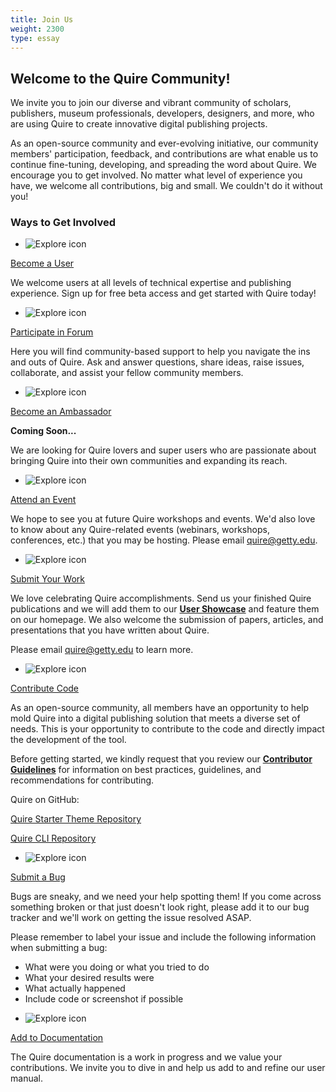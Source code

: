 ```yaml
---
title: Join Us
weight: 2300
type: essay
---
```


## Welcome to the Quire Community!

We invite you to join our diverse and vibrant community of scholars, publishers, museum professionals, developers, designers, and more, who are using Quire to create innovative digital publishing projects.

As an open-source community and ever-evolving initiative, our community members' participation, feedback, and contributions are what enable us to continue fine-tuning, developing, and spreading the word about Quire. We encourage you to get involved. No matter what level of experience you have, we welcome all contributions, big and small. We couldn't do it without you!

### Ways to Get Involved

<div class="feature-cards xsmall-card">

- ![Explore icon](/img/illustrations/undraw_Group_chat_unwm.png)
</div>

<div class="action-button">

[Become a User](/request-access/beta-access/)
</div>

We welcome users at all levels of technical expertise and publishing experience. Sign up for free beta access and get started with Quire today!

<div class="feature-cards xsmall-card">

-  ![Explore icon](/img/illustrations/undraw_team_chat_y27k.png)
</div>

<div class="action-button">

[Participate in Forum](/community/forum/)

</div>

Here you will find community-based support to help you navigate the ins and outs of Quire. Ask and answer questions, share ideas, raise issues, collaborate, and assist your fellow community members.

<div class="feature-cards xsmall-card">

-  ![Explore icon](/img/illustrations/undraw_certification_aif8.png)
</div>

<div class="action-button">

[Become an Ambassador](#)
</div>

**Coming Soon...**

We are looking for Quire lovers and super users who are passionate about bringing Quire into their own communities and expanding its reach.

<div class="feature-cards xsmall-card">

-  ![Explore icon](/img/illustrations/undraw_events_2p66.png)
</div>

<div class="action-button">

[Attend an Event](/community/news-events)
</div>


We hope to see you at future Quire workshops and events. We'd also love to know about any Quire-related events (webinars, workshops, conferences, etc.) that you may be hosting. Please email quire@getty.edu.

<div class="feature-cards xsmall-card">

-  ![Explore icon](/img/illustrations/undraw_done_a34v.png)
</div>

<div class="action-button">

[Submit Your Work](#)
</div>

We love celebrating Quire accomplishments. Send us your finished Quire publications and we will add them to our **[User Showcase](/community/user-showcase/)** and feature them on our homepage. We also welcome the submission of papers, articles, and presentations that you have written about Quire.

Please email quire@getty.edu to learn more.

<div class="feature-cards xsmall-card">

-  ![Explore icon](/img/illustrations/undraw_code_typing_7jnv.png)
</div>

<div class="action-button">

[Contribute Code](/community/contributor-guidelines)
</div>

As an open-source community, all members have an opportunity to help mold Quire into a digital publishing solution that meets a diverse set of needs. This is your opportunity to contribute to the code and directly impact the development of the tool.

Before getting started, we kindly request that you review our **[Contributor Guidelines](/community/contributor-guidelines/)** for information on best practices, guidelines, and recommendations for contributing.

Quire on GitHub:

[Quire Starter Theme Repository](https://github.com/gettypubs/quire-starter-theme)

[Quire CLI Repository](https://github.com/gettypubs/quire-cli)

<div class="feature-cards xsmall-card">

-  ![Explore icon](/img/illustrations/undraw_bug_fixing_oc7a.png)
</div>

<div class="action-button">

[Submit a Bug](https://github.com/gettypubs/quire/issues)
</div>

Bugs are sneaky, and we need your help spotting them! If you come across something broken or that just doesn't look right, please add it to our bug tracker and we'll work on getting the issue resolved ASAP.

Please remember to label your issue and include the following information when submitting a bug:

  - What were you doing or what you tried to do
  - What your desired results were
  - What actually happened
  - Include code or screenshot if possible

<div class="feature-cards xsmall-card">

-  ![Explore icon](/img/illustrations/undraw_add_document_0hek.png)
  </div>

<div class="action-button">

[Add to Documentation](https://github.com/gettypubs/quire)
  </div>

The Quire documentation is a work in progress and we value your contributions. We invite you to dive in and help us add to and refine our user manual.
